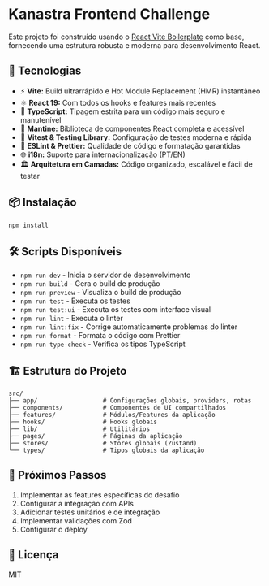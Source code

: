 # Kanastra Frontend Challenge

Este projeto foi construído usando o [React Vite Boilerplate](https://github.com/tiagovilasboas/react-vite-boilerplate) como base, fornecendo uma estrutura robusta e moderna para desenvolvimento React.

## 🚀 Tecnologias

- ⚡️ **Vite:** Build ultrarrápido e Hot Module Replacement (HMR) instantâneo
- ⚛️ **React 19:** Com todos os hooks e features mais recentes
- 🔵 **TypeScript:** Tipagem estrita para um código mais seguro e manutenível
- 🎨 **Mantine:** Biblioteca de componentes React completa e acessível
- 🧪 **Vitest & Testing Library:** Configuração de testes moderna e rápida
- 📐 **ESLint & Prettier:** Qualidade de código e formatação garantidas
- 🌐 **i18n:** Suporte para internacionalização (PT/EN)
- 🏛️ **Arquitetura em Camadas:** Código organizado, escalável e fácil de testar

## 📦 Instalação

```bash
npm install
```

## 🛠️ Scripts Disponíveis

- `npm run dev` - Inicia o servidor de desenvolvimento
- `npm run build` - Gera o build de produção
- `npm run preview` - Visualiza o build de produção
- `npm run test` - Executa os testes
- `npm run test:ui` - Executa os testes com interface visual
- `npm run lint` - Executa o linter
- `npm run lint:fix` - Corrige automaticamente problemas do linter
- `npm run format` - Formata o código com Prettier
- `npm run type-check` - Verifica os tipos TypeScript

## 🏗️ Estrutura do Projeto

```
src/
├── app/                  # Configurações globais, providers, rotas
├── components/           # Componentes de UI compartilhados
├── features/             # Módulos/Features da aplicação
├── hooks/                # Hooks globais
├── lib/                  # Utilitários
├── pages/                # Páginas da aplicação
├── stores/               # Stores globais (Zustand)
└── types/                # Tipos globais da aplicação
```

## 🎯 Próximos Passos

1. Implementar as features específicas do desafio
2. Configurar a integração com APIs
3. Adicionar testes unitários e de integração
4. Implementar validações com Zod
5. Configurar o deploy

## 📝 Licença

MIT
